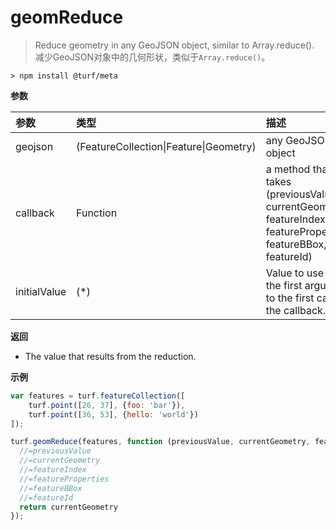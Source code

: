 # geomReduce

> Reduce geometry in any GeoJSON object, similar to Array.reduce().
> 减少GeoJSON对象中的几何形状，类似于`Array.reduce()`。

```text
> npm install @turf/meta
```

**参数**

| 参数         | 类型                                   | 描述                                                         |
| :----------- | :------------------------------------- | :----------------------------------------------------------- |
| geojson      | (FeatureCollection\|Feature\|Geometry) | any GeoJSON object                                           |
| callback     | Function                               | a method that takes (previousValue, currentGeometry, featureIndex, featureProperties, featureBBox, featureId) |
| initialValue | (*)                                    | Value to use as the first argument to the first call of the callback. |

**返回**

- The value that results from the reduction.

**示例**

```js
var features = turf.featureCollection([
    turf.point([26, 37], {foo: 'bar'}),
    turf.point([36, 53], {hello: 'world'})
]);

turf.geomReduce(features, function (previousValue, currentGeometry, featureIndex, featureProperties, featureBBox, featureId) {
  //=previousValue
  //=currentGeometry
  //=featureIndex
  //=featureProperties
  //=featureBBox
  //=featureId
  return currentGeometry
});
```
